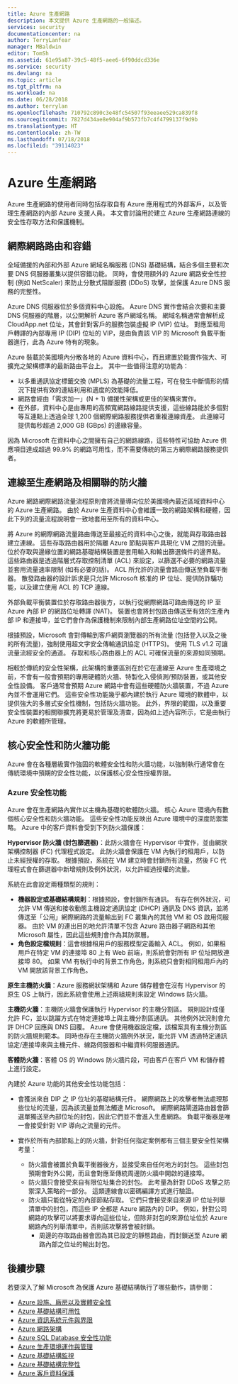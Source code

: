 ```yaml
---
title: Azure 生產網路
description: 本文提供 Azure 生產網路的一般描述。
services: security
documentationcenter: na
author: TerryLanfear
manager: MBaldwin
editor: TomSh
ms.assetid: 61e95a87-39c5-48f5-aee6-6f90ddcd336e
ms.service: security
ms.devlang: na
ms.topic: article
ms.tgt_pltfrm: na
ms.workload: na
ms.date: 06/28/2018
ms.author: terrylan
ms.openlocfilehash: 710792c890c3e48fc54507f93eeaee529ca839f8
ms.sourcegitcommit: 7827d434ae8e904af9b573fb7c4f4799137f9d9b
ms.translationtype: HT
ms.contentlocale: zh-TW
ms.lasthandoff: 07/18/2018
ms.locfileid: "39114023"
---
```

# <a name="the-azure-production-network"></a>Azure 生產網路
Azure 生產網路的使用者同時包括存取自有 Azure 應用程式的外部客戶，以及管理生產網路的內部 Azure 支援人員。 本文會討論用於建立 Azure 生產網路連線的安全性存取方法和保護機制。

## <a name="internet-routing-and-fault-tolerance"></a>網際網路路由和容錯
全域備援的內部和外部 Azure 網域名稱服務 (DNS) 基礎結構，結合多個主要和次要 DNS 伺服器叢集以提供容錯功能。 同時，會使用額外的 Azure 網路安全性控制 (例如 NetScaler) 來防止分散式阻斷服務 (DDoS) 攻擊，並保護 Azure DNS 服務的完整性。

Azure DNS 伺服器位於多個資料中心設施。 Azure DNS 實作會結合次要和主要 DNS 伺服器的階層，以公開解析 Azure 客戶網域名稱。 網域名稱通常會解析成 CloudApp.net 位址，其會針對客戶的服務包裝虛擬 IP (VIP) 位址。 對應至租用戶轉譯的內部專用 IP (DIP) 位址的 VIP，是由負責該 VIP 的 Microsoft 負載平衡器進行，此為 Azure 特有的現象。

Azure 裝載於美國境內分散各地的 Azure 資料中心，而且建置於能實作強大、可擴充之架構標準的最新路由平台上。 其中一些值得注意的功能為：

- 以多重通訊協定標籤交換 (MPLS) 為基礎的流量工程，可在發生中斷情形的情況下提供有效的連結利用和適度的效能降低。
- 網路會經由「需求加一」(N + 1) 備援性架構或更佳的架構來實作。
- 在外部，資料中心是由專用的高頻寬網路線路提供支援，這些線路能於多個對等互連點上透過全球 1,200 個網際網路服務提供者重複連線資產。 此連線可提供每秒超過 2,000 GB (GBps) 的邊緣容量。

因為 Microsoft 在資料中心之間擁有自己的網路線路，這些特性可協助 Azure 供應項目達成超過 99.9% 的網路可用性，而不需要傳統的第三方網際網路服務提供者。

## <a name="connection-to-production-network-and-associated-firewalls"></a>連線至生產網路及相關聯的防火牆
Azure 網路網際網路流量流程原則會將流量導向位於美國境內最近區域資料中心的 Azure 生產網路。 由於 Azure 生產資料中心會維護一致的網路架構和硬體，因此下列的流量流程說明會一致地套用至所有的資料中心。

將 Azure 的網際網路流量路由傳送至最接近的資料中心之後，就能與存取路由器建立連線。 這些存取路由器用於隔離 Azure 節點與客戶具現化 VM 之間的流量。 位於存取與邊緣位置的網路基礎結構裝置是套用輸入和輸出篩選條件的邊界點。 這些路由器是透過階層式存取控制清單 (ACL) 來設定，以篩選不必要的網路流量並套用流量速率限制 (如有必要的話)。 ACL 所允許的流量會路由傳送至負載平衡器。 散發路由器的設計訴求是只允許 Microsoft 核准的 IP 位址、提供防詐騙功能，以及建立使用 ACL 的 TCP 連線。

外部負載平衡裝置位於存取路由器後方，以執行從網際網路可路由傳送的 IP 至 Azure 內部 IP 的網路位址轉譯 (NAT)。 裝置也會將封包路由傳送至有效的生產內部 IP 和連接埠，並它們會作為保護機制來限制內部生產網路位址空間的公開。

根據預設，Microsoft 會對傳輸到客戶網頁瀏覽器的所有流量 (包括登入以及之後的所有流量)，強制使用超文字安全傳輸通訊協定 (HTTPS)。 使用 TLS v1.2 可讓流量流經安全的通道。 存取和核心路由器上的 ACL 可確保流量的來源如同預期。

相較於傳統的安全性架構，此架構的重要區別在於它在連線至 Azure 生產環境之前，不會有一般會預期的專用硬體防火牆、特製化入侵偵測/預防裝置，或其他安全性設備。 客戶通常會預期 Azure 網路中會有這些硬體防火牆裝置，不過 Azure 內並不會運用它們。 這些安全性功能幾乎都內建於執行 Azure 環境的軟體中，以提供強大的多層式安全性機制，包括防火牆功能。 此外，界限的範圍，以及重要安全性裝置的相關聯擴充將更易於管理及清查，因為如上述內容所示，它是由執行 Azure 的軟體所管理。

## <a name="core-security-and-firewall-features"></a>核心安全性和防火牆功能
Azure 會在各種層級實作強固的軟體安全性和防火牆功能，以強制執行通常會在傳統環境中預期的安全性功能，以保護核心安全性授權界限。

### <a name="azure-security-features"></a>Azure 安全性功能
Azure 會在生產網路內實作以主機為基礎的軟體防火牆。 核心 Azure 環境內有數個核心安全性和防火牆功能。 這些安全性功能反映出 Azure 環境中的深度防禦策略。 Azure 中的客戶資料會受到下列防火牆保護：

**Hypervisor 防火牆 (封包篩選器)**：此防火牆會在 Hypervisor 中實作，並由網狀架構控制器 (FC) 代理程式設定。 此防火牆會保護在 VM 內執行的租用戶，以防止未經授權的存取。 根據預設，系統在 VM 建立時會封鎖所有流量，然後 FC 代理程式會在篩選器中新增規則及例外狀況，以允許經過授權的流量。

系統在此會設定兩種類型的規則：

- **機器設定或基礎結構規則**：根據預設，會封鎖所有通訊。 有存在例外狀況，可允許 VM 傳送和接收動態主機設定通訊協定 (DHCP) 通訊及 DNS 資訊，並將傳送至「公用」網際網路的流量輸出到 FC 叢集內的其他 VM 和 OS 啟用伺服器。 由於 VM 的連出目的地允許清單不包含 Azure 路由器子網路和其他 Microsoft 屬性，因此這些規則會作為其防禦層。
- **角色設定檔規則**：這會根據租用戶的服務模型定義輸入 ACL。 例如，如果租用戶在特定 VM 的連接埠 80 上有 Web 前端，則系統會對所有 IP 位址開放連接埠 80。 如果 VM 有執行中的背景工作角色，則系統只會對相同租用戶內的 VM 開放該背景工作角色。

**原生主機防火牆**：Azure 服務網狀架構和 Azure 儲存體會在沒有 Hypervisor 的原生 OS 上執行，因此系統會使用上述兩組規則來設定 Windows 防火牆。

**主機防火牆**：主機防火牆會保護執行 Hypervisor 的主機分割區。 規則設計成僅允許 FC，並以跳躍方式在特定連接埠上與主機分割區通訊。 其他例外狀況則會允許 DHCP 回應與 DNS 回覆。 Azure 會使用機器設定檔，該檔案具有主機分割區的防火牆規則範本。 同時也存在主機防火牆例外狀況，能允許 VM 透過特定通訊協定/連接埠來與主機元件、線路伺服器和中繼資料伺服器通訊。

**客體防火牆**：客體 OS 的 Windows 防火牆片段，可由客戶在客戶 VM 和儲存體上進行設定。

內建於 Azure 功能的其他安全性功能包括：

- 會獲派來自 DIP 之 IP 位址的基礎結構元件。 網際網路上的攻擊者無法處理那些位址的流量，因為該流量並無法觸達 Microsoft。 網際網路閘道路由器會篩選單獨送至內部位址的封包，因此它們並不會進入生產網路。 負載平衡器是唯一會接受針對 VIP 導向之流量的元件。
- 實作於所有內部節點上的防火牆，針對任何指定案例都有三個主要安全性架構考量：

   - 防火牆會被置於負載平衡器後方，並接受來自任何地方的封包。 這些封包預期會對外公開，而且會對應至傳統周邊防火牆中開啟的連接埠。
   - 防火牆只會接受來自有限位址集合的封包。 此考量為針對 DDoS 攻擊之防禦深入策略的一部分。 這類連線會以密碼編譯方式進行驗證。
   - 防火牆只能從特定的內部節點存取。 它們只會接受來自來源 IP 位址列舉清單中的封包，而這些 IP 全都是 Azure 網路內的 DIP。 例如，針對公司網路的攻擊可以將要求導向這些位址，但除非封包的來源位址位於 Azure 網路內的列舉清單中，否則該攻擊將會被封鎖。
     - 周邊的存取路由器會因為其已設定的靜態路由，而封鎖送至 Azure 網路內部之位址的輸出封包。

## <a name="next-steps"></a>後續步驟
若要深入了解 Microsoft 為保護 Azure 基礎結構執行了哪些動作，請參閱：

- [Azure 設施、廠房以及實體安全性](azure-physical-security.md)
- [Azure 基礎結構可用性](azure-infrastructure-availability.md)
- [Azure 資訊系統元件與界限](azure-infrastructure-components.md)
- [Azure 網路架構](azure-infrastructure-network.md)
- [Azure SQL Database 安全性功能](azure-infrastructure-sql.md)
- [Azure 生產環境運作與管理](azure-infrastructure-operations.md)
- [Azure 基礎結構監視](azure-infrastructure-monitoring.md)
- [Azure 基礎結構完整性](azure-infrastructure-integrity.md)
- [Azure 客戶資料保護](azure-protection-of-customer-data.md)
